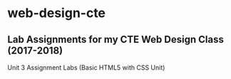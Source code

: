 # web-design-cte
Lab Assignments for my CTE Web Design Class (2017-2018)
-------------------------------------------------------
Unit 3 Assignment Labs (Basic HTML5 with CSS Unit)
